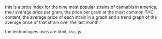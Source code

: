 this is a price index for the nine most popular strains of cannabis in america,  their average price per gram, the price per gram at the most common THC content, the average price of each strain in a graph and a trend graph of the average price of that strain over the last month.

the technologies uses are html, css, js
